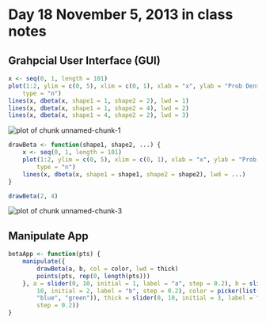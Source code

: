 Day 18 November 5, 2013 in class notes
========================================================

## Grahpcial User Interface (GUI)

```r
x <- seq(0, 1, length = 101)
plot(1:2, ylim = c(0, 5), xlim = c(0, 1), xlab = "x", ylab = "Prob Density", 
    type = "n")
lines(x, dbeta(x, shape1 = 1, shape2 = 2), lwd = 1)
lines(x, dbeta(x, shape1 = 1, shape2 = 4), lwd = 2)
lines(x, dbeta(x, shape1 = 4, shape2 = 2), lwd = 3)
```

![plot of chunk unnamed-chunk-1](figure/unnamed-chunk-1.png) 




```r
drawBeta <- function(shape1, shape2, ...) {
    x <- seq(0, 1, length = 101)
    plot(1:2, ylim = c(0, 5), xlim = c(0, 1), xlab = "x", ylab = "Prob Density", 
        type = "n")
    lines(x, dbeta(x, shape1 = shape1, shape2 = shape2), lwd = ...)
}
```



```r
drawBeta(2, 4)
```

![plot of chunk unnamed-chunk-3](figure/unnamed-chunk-3.png) 


## Manipulate App

```r
betaApp <- function(pts) {
    manipulate({
        drawBeta(a, b, col = color, lwd = thick)
        points(pts, rep(0, length(pts)))
    }, a = slider(0, 10, initial = 1, label = "a", step = 0.2), b = slider(0, 
        10, initial = 2, label = "b", step = 0.2), color = picker(list("red", 
        "blue", "green")), thick = slider(0, 10, initial = 3, label = "lwd", 
        step = 0.2))
}
```









